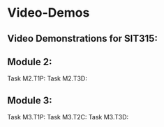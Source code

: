 # Video-Demos
## Video Demonstrations for SIT315:

## Module 2:
Task M2.T1P:
Task M2.T3D:

## Module 3:
Task M3.T1P:
Task M3.T2C:
Task M3.T3D:
